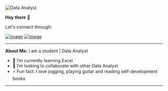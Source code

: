 ![Data Analyst](https://media.licdn.com/dms/image/D4D16AQG42IN1uuNqug/profile-displaybackgroundimage-shrink_350_1400/0/1677885098586?e=1683158400&v=beta&t=FC3kYmTmSQuj3wDvyoyZ117wWTEWt3-xi85SZGh9uqI)

**Hey there** 👋

Let's connect through:

[![image](https://user-images.githubusercontent.com/105968664/222836608-08b821e4-5d45-4da1-be97-66dcc254a264.png)](https://www.linkedin.com/in/peter-oluwagbemiga/) [![image](https://user-images.githubusercontent.com/105968664/222836436-91a1d1e4-41fe-4c09-8bd2-31dbc786427d.png)](https://twitter.com/oluwagbemigaptr)

---
**About Me:**
I am a student | Data Analyst

- 🌱 I’m currently learning Excel
- 👯 I’m looking to collaborate with other Data Analyst 
- ⚡ Fun fact: I love jogging, playing guitar and reading self-development books
---

<!--
**oluwagbemigaptr/oluwagbemigaptr** is a ✨ _special_ ✨ repository because its `README.md` (this file) appears on your GitHub profile.
-->
